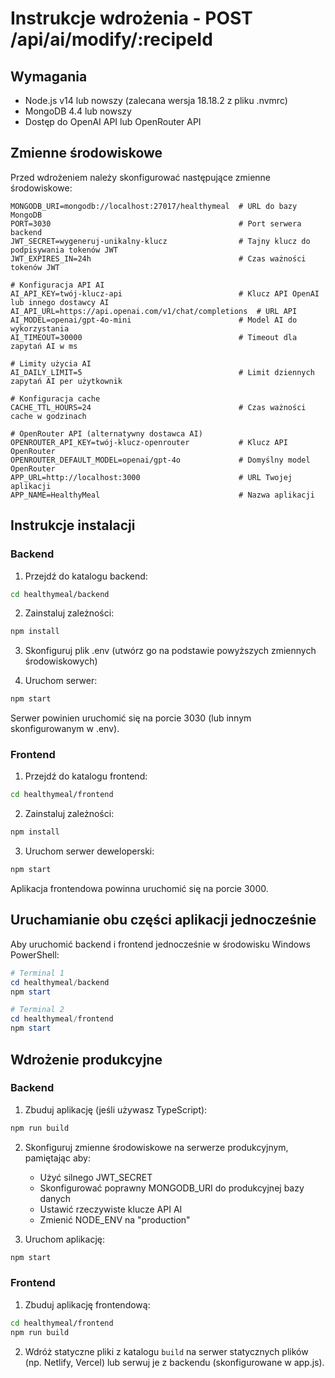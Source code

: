 # Instrukcje wdrożenia - POST /api/ai/modify/:recipeId

## Wymagania

- Node.js v14 lub nowszy (zalecana wersja 18.18.2 z pliku .nvmrc)
- MongoDB 4.4 lub nowszy
- Dostęp do OpenAI API lub OpenRouter API

## Zmienne środowiskowe

Przed wdrożeniem należy skonfigurować następujące zmienne środowiskowe:

```
MONGODB_URI=mongodb://localhost:27017/healthymeal  # URL do bazy MongoDB
PORT=3030                                          # Port serwera backend
JWT_SECRET=wygeneruj-unikalny-klucz                # Tajny klucz do podpisywania tokenów JWT
JWT_EXPIRES_IN=24h                                 # Czas ważności tokenów JWT

# Konfiguracja API AI
AI_API_KEY=twój-klucz-api                          # Klucz API OpenAI lub innego dostawcy AI
AI_API_URL=https://api.openai.com/v1/chat/completions  # URL API
AI_MODEL=openai/gpt-4o-mini                        # Model AI do wykorzystania
AI_TIMEOUT=30000                                   # Timeout dla zapytań AI w ms

# Limity użycia AI
AI_DAILY_LIMIT=5                                   # Limit dziennych zapytań AI per użytkownik

# Konfiguracja cache
CACHE_TTL_HOURS=24                                 # Czas ważności cache w godzinach

# OpenRouter API (alternatywny dostawca AI)
OPENROUTER_API_KEY=twój-klucz-openrouter           # Klucz API OpenRouter
OPENROUTER_DEFAULT_MODEL=openai/gpt-4o             # Domyślny model OpenRouter
APP_URL=http://localhost:3000                      # URL Twojej aplikacji
APP_NAME=HealthyMeal                               # Nazwa aplikacji
```

## Instrukcje instalacji

### Backend

1. Przejdź do katalogu backend:
```bash
cd healthymeal/backend
```

2. Zainstaluj zależności:
```bash
npm install
```

3. Skonfiguruj plik .env (utwórz go na podstawie powyższych zmiennych środowiskowych)

4. Uruchom serwer:
```bash
npm start
```
Serwer powinien uruchomić się na porcie 3030 (lub innym skonfigurowanym w .env).

### Frontend

1. Przejdź do katalogu frontend:
```bash
cd healthymeal/frontend
```

2. Zainstaluj zależności:
```bash
npm install
```

3. Uruchom serwer deweloperski:
```bash
npm start
```
Aplikacja frontendowa powinna uruchomić się na porcie 3000.

## Uruchamianie obu części aplikacji jednocześnie

Aby uruchomić backend i frontend jednocześnie w środowisku Windows PowerShell:

```powershell
# Terminal 1
cd healthymeal/backend
npm start

# Terminal 2
cd healthymeal/frontend
npm start
```

## Wdrożenie produkcyjne

### Backend

1. Zbuduj aplikację (jeśli używasz TypeScript):
```bash
npm run build
```

2. Skonfiguruj zmienne środowiskowe na serwerze produkcyjnym, pamiętając aby:
   - Użyć silnego JWT_SECRET
   - Skonfigurować poprawny MONGODB_URI do produkcyjnej bazy danych
   - Ustawić rzeczywiste klucze API AI
   - Zmienić NODE_ENV na "production"

3. Uruchom aplikację:
```bash
npm start
```

### Frontend

1. Zbuduj aplikację frontendową:
```bash
cd healthymeal/frontend
npm run build
```

2. Wdróż statyczne pliki z katalogu `build` na serwer statycznych plików (np. Netlify, Vercel)
   lub serwuj je z backendu (skonfigurowane w app.js).
